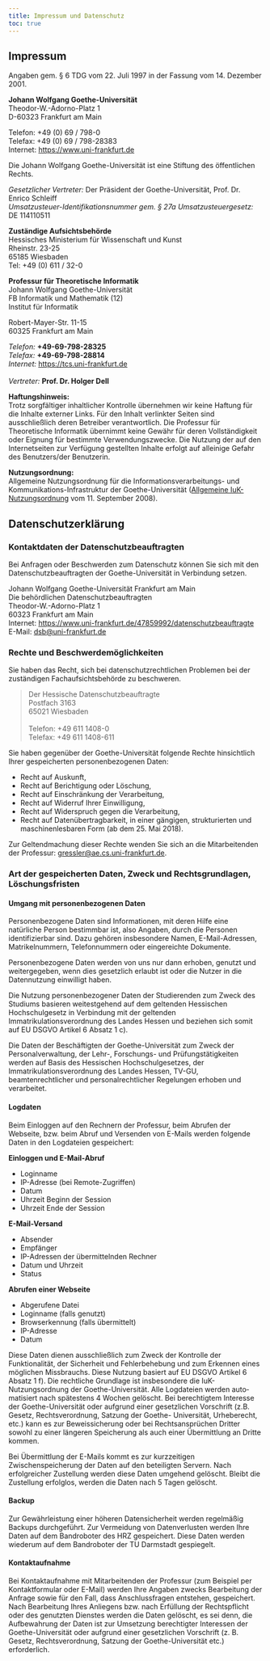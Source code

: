 ```yaml
---
title: Impressum und Datenschutz
toc: true
---
```


## Impressum
Angaben gem. § 6 TDG vom 22. Juli 1997 in der Fassung vom 14. Dezember
2001.

**Johann Wolfgang Goethe-Universität**\
Theodor-W.-Adorno-Platz 1\
D-60323 Frankfurt am Main

Telefon: +49 (0) 69 / 798-0\
Telefax: +49 (0) 69 / 798-28383\
Internet: <https://www.uni-frankfurt.de>

Die Johann Wolfgang Goethe-Universität ist eine Stiftung des öffentlichen Rechts.

*Gesetzlicher Vertreter:* Der Präsident der Goethe-Universität, Prof. Dr. Enrico Schleiff\
*Umsatzusteuer-Identifikationsnummer gem. § 27a Umsatzusteuergesetz:* DE 114110511

**Zuständige Aufsichtsbehörde**\
Hessisches Ministerium für Wissenschaft und Kunst\
Rheinstr. 23-25\
65185 Wiesbaden\
Tel: +49 (0) 611 / 32-0

**Professur für Theoretische Informatik**\
Johann Wolfgang Goethe-Universität\
FB Informatik und Mathematik (12)\
Institut für Informatik

Robert-Mayer-Str. 11-15\
60325 Frankfurt am Main

*Telefon:* **+49-69-798-28325**\
*Telefax:* **+49-69-798-28814**\
*Internet:* <https://tcs.uni-frankfurt.de>\
\
*Vertreter:* **Prof. Dr. Holger Dell**

**Haftungshinweis:**\
Trotz sorgfältiger inhaltlicher Kontrolle übernehmen wir keine Haftung
für die Inhalte externer Links. Für den Inhalt verlinkter Seiten sind
ausschließlich deren Betreiber verantwortlich. Die Professur für
Theoretische Informatik übernimmt keine Gewähr für deren Vollständigkeit
oder Eignung für bestimmte Verwendungszwecke. Die Nutzung der auf den
Internetseiten zur Verfügung gestellten Inhalte erfolgt auf alleinige
Gefahr des Benutzers/der Benutzerin.

**Nutzungsordnung:**\
Allgemeine Nutzungsordnung für die Informationsverarbeitungs- und
Kommunikations-Infrastruktur der Goethe-Universität ([Allgemeine IuK-Nutzungsordnung](https://www.rz.uni-frankfurt.de/45415063/iuk_ordnung_2008.pdf) vom 11. September 2008).


## Datenschutzerklärung

### Kontaktdaten der Datenschutzbeauftragten

Bei Anfragen oder Beschwerden zum Datenschutz können Sie sich mit den
Datenschutz­beauftragten der Goethe-Universität in Verbindung setzen.

Johann Wolfgang Goethe-Universität Frankfurt am Main\
Die behördlichen Datenschutzbeauftragten\
Theodor-W.-Adorno-Platz 1\
60323 Frankfurt am Main\
Internet: <https://www.uni-frankfurt.de/47859992/datenschutzbeauftragte>\
E-Mail: <dsb@uni-frankfurt.de>

### Rechte und Beschwerdemöglichkeiten

Sie haben das Recht, sich bei datenschutzrechtlichen Problemen bei der
zuständigen Fachauf­sichts­behörde zu beschweren.

> Der Hessische Datenschutzbeauftragte\
> Postfach 3163\
> 65021 Wiesbaden\
> \
> Telefon: +49 611 1408-0\
> Telefax: +49 611 1408-611

Sie haben gegenüber der Goethe-Universität folgende Rechte hinsichtlich
Ihrer gespeicherten personen­bezogenen Daten:

-   Recht auf Auskunft,
-   Recht auf Berichtigung oder Löschung,
-   Recht auf Einschränkung der Verarbeitung,
-   Recht auf Widerruf Ihrer Einwilligung,
-   Recht auf Widerspruch gegen die Verarbeitung,
-   Recht auf Datenübertragbarkeit, in einer gängigen, strukturierten
    und maschinenlesbaren Form (ab dem 25. Mai 2018).

Zur Geltendmachung dieser Rechte wenden Sie sich an die Mitarbeitenden der
Professur:
[gressler@ae.cs.uni-frankfurt.de](mailto:gressler@ae.cs.uni-frankfurt.de).

### Art der gespeicherten Daten, Zweck und Rechtsgrundlagen, Löschungsfristen

#### Umgang mit personenbezogenen Daten

Personenbezogene Daten sind Informationen, mit deren Hilfe eine
natürliche Person bestimmbar ist, also Angaben, durch die Personen
identifizierbar sind. Dazu gehören insbesondere Namen, E-Mail-Adressen,
Matrikelnummern, Telefonnummern oder eingereichte Dokumente.

Personenbezogene Daten werden von uns nur dann erhoben, genutzt und
weitergegeben, wenn dies gesetzlich erlaubt ist oder die Nutzer in die
Datennutzung einwilligt haben.

Die Nutzung personenbezogener Daten der Studierenden zum Zweck des
Studiums basieren weitestgehend auf dem geltenden Hessischen
Hochschulgesetz in Verbindung mit der geltenden
Immatrikulationsverordnung des Landes Hessen und beziehen sich somit auf
EU DSGVO Artikel 6 Absatz 1 c).

Die Daten der Beschäftigten der Goethe-Universität zum Zweck der
Personal­verwaltung, der Lehr-, Forschungs- und Prüfungstätigkeiten
werden auf Basis des Hessischen Hochschulgesetzes, der
Immatrikulations­verordnung des Landes Hessen, TV-GU, beamtenrechtlicher
und personalrechtlicher Regelungen erhoben und verarbeitet.

#### Logdaten

Beim Einloggen auf den Rechnern der Professur, beim Abrufen der
Webseite, bzw. beim Abruf und Versenden von E-Mails werden folgende Daten
in den Logdateien gespeichert:

**Einloggen und E-Mail-Abruf**
- Loginname
- IP-Adresse (bei Remote-Zugriffen)
- Datum
- Uhrzeit Beginn der Session
- Uhrzeit Ende der Session

**E-Mail-Versand**
- Absender
- Empfänger
- IP-Adressen der übermittelnden Rechner
- Datum und Uhrzeit
- Status

**Abrufen einer Webseite**
- Abgerufene Datei
- Loginname (falls genutzt)
- Browserkennung (falls übermittelt)
- IP-Adresse
- Datum

Diese Daten dienen ausschließlich zum Zweck der Kontrolle der
Funktionalität, der Sicherheit und Fehler­behebung und zum Erkennen
eines möglichen Missbrauchs. Diese Nutzung basiert auf EU DSGVO Artikel
6 Absatz 1 f). Die rechtliche Grundlage ist insbesondere die
IuK-Nutzungsordnung der Goethe-Universität. Alle Logdateien werden
auto­matisiert nach spätestens 4 Wochen gelöscht. Bei berechtigtem
Interesse der Goethe-Universität oder aufgrund einer gesetzlichen
Vorschrift (z.B. Gesetz, Rechtsverordnung, Satzung der Goethe-
Universität, Urheberecht, etc.) kann es zur Beweissicherung oder bei
Rechtsansprüchen Dritter sowohl zu einer längeren Speicherung als auch
einer Übermittlung an Dritte kommen.

Bei Übermittlung der E-Mails kommt es zur kurzzeitigen Zwischenspeicherung
der Daten auf den beteiligten Servern. Nach erfolgreicher Zustellung
werden diese Daten umgehend gelöscht. Bleibt die Zustellung erfolglos,
werden die Daten nach 5 Tagen gelöscht.

#### Backup

Zur Gewährleistung einer höheren Datensicherheit werden regelmäßig
Backups durchgeführt. Zur Vermeidung von Datenverlusten werden Ihre
Daten auf dem Bandroboter des HRZ gespeichert. Diese Daten werden
wiederum auf dem Bandroboter der TU Darmstadt gespiegelt.

#### Kontaktaufnahme

Bei Kontaktaufnahme mit Mitarbeitenden der Professur (zum Beispiel per
Kontaktformular oder E-Mail) werden Ihre Angaben zwecks Bearbeitung der
Anfrage sowie für den Fall, dass Anschluss­fragen entstehen,
gespeichert. Nach Bearbeitung Ihres Anliegens bzw. nach Erfüllung der
Rechtspflicht oder des genutzten Dienstes werden die Daten gelöscht, es
sei denn, die Aufbewahrung der Daten ist zur Umsetzung berechtigter
Interessen der Goethe-Universität oder aufgrund einer gesetzlichen
Vorschrift (z. B. Gesetz, Rechtsverordnung, Satzung der Goethe-Universität etc.) erforderlich.
